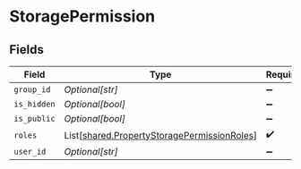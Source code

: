 # StoragePermission


## Fields

| Field                                                                                                | Type                                                                                                 | Required                                                                                             | Description                                                                                          |
| ---------------------------------------------------------------------------------------------------- | ---------------------------------------------------------------------------------------------------- | ---------------------------------------------------------------------------------------------------- | ---------------------------------------------------------------------------------------------------- |
| `group_id`                                                                                           | *Optional[str]*                                                                                      | :heavy_minus_sign:                                                                                   | N/A                                                                                                  |
| `is_hidden`                                                                                          | *Optional[bool]*                                                                                     | :heavy_minus_sign:                                                                                   | N/A                                                                                                  |
| `is_public`                                                                                          | *Optional[bool]*                                                                                     | :heavy_minus_sign:                                                                                   | N/A                                                                                                  |
| `roles`                                                                                              | List[[shared.PropertyStoragePermissionRoles](../../models/shared/propertystoragepermissionroles.md)] | :heavy_check_mark:                                                                                   | N/A                                                                                                  |
| `user_id`                                                                                            | *Optional[str]*                                                                                      | :heavy_minus_sign:                                                                                   | N/A                                                                                                  |